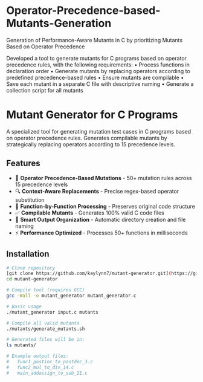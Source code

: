 # Operator-Precedence-based-Mutants-Generation
Generation of Performance-Aware Mutants in C by prioritizing Mutants Based on Operator Precedence

Developed a tool to generate mutants for C programs based on operator precedence rules, with the following requirements: 
• Process functions in declaration order 
• Generate mutants by replacing operators according to predefined precedence-based rules 
• Ensure mutants are compilable 
• Save each mutant in a separate C file with descriptive naming 
• Generate a collection script for all mutants

# Mutant Generator for C Programs

A specialized tool for generating mutation test cases in C programs based on operator precedence rules. Generates compilable mutants by strategically replacing operators according to 15 precedence levels.

## Features

- 🎯 **Operator Precedence-Based Mutations** - 50+ mutation rules across 15 precedence levels
- 🔍 **Context-Aware Replacements** - Precise regex-based operator substitution
- 🧩 **Function-by-Function Processing** - Preserves original code structure
- ✅ **Compilable Mutants** - Generates 100% valid C code files
- 📁 **Smart Output Organization** - Automatic directory creation and file naming
- ⚡️ **Performance Optimized** - Processes 50+ functions in milliseconds

## Installation

```bash
# Clone repository
[git clone https://github.com/kaylynn7/mutant-generator.git](https://github.com/Kaylynn7/Operator-Precedence-based-Mutants-Generation.git)
cd mutant-generator

# Compile tool (requires GCC)
gcc -Wall -o mutant_generator mutant_generator.c

# Basic usage
./mutant_generator input.c mutants

# Compile all valid mutants
./mutants/generate_mutants.sh

# Generated files will be in:
ls mutants/

# Example output files:
#   func1_postinc_to_postdec_3.c
#   func2_mul_to_div_14.c
#   main_addassign_to_sub_21.c
